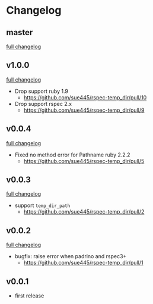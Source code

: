 # Changelog
## master
[full changelog](http://github.com/sue445/rspec-temp_dir/compare/v1.0.0...master)

## v1.0.0
[full changelog](http://github.com/sue445/rspec-temp_dir/compare/v0.0.4...v1.0.0)

* Drop support ruby 1.9
  * https://github.com/sue445/rspec-temp_dir/pull/10
* Drop support rspec 2.x
  * https://github.com/sue445/rspec-temp_dir/pull/9

## v0.0.4
[full changelog](http://github.com/sue445/rspec-temp_dir/compare/v0.0.3...v0.0.4)

* Fixed no method error for Pathname ruby 2.2.2
  * https://github.com/sue445/rspec-temp_dir/pull/5

## v0.0.3
[full changelog](http://github.com/sue445/rspec-temp_dir/compare/v0.0.2...v0.0.3)

* support `temp_dir_path`
  * https://github.com/sue445/rspec-temp_dir/pull/2

## v0.0.2
[full changelog](http://github.com/sue445/rspec-temp_dir/compare/v0.0.1...v0.0.2)

* bugfix: raise error when padrino and rspec3+
  * https://github.com/sue445/rspec-temp_dir/pull/1

## v0.0.1
* first release
